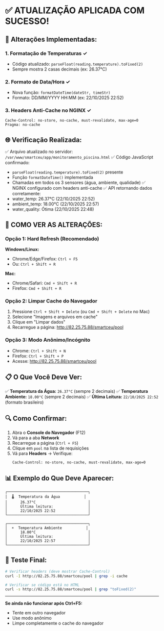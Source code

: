 # ✅ ATUALIZAÇÃO APLICADA COM SUCESSO!

## 🔧 Alterações Implementadas:

### 1. **Formatação de Temperaturas** ✓
- Código atualizado: `parseFloat(reading.temperature).toFixed(2)`
- Sempre mostra 2 casas decimais (ex: 26.37°C)

### 2. **Formato de Data/Hora** ✓
- Nova função: `formatDateTime(dateStr, timeStr)`
- Formato: DD/MM/YYYY HH:MM (ex: 22/10/2025 22:52)

### 3. **Headers Anti-Cache no NGINX** ✓
```
Cache-Control: no-store, no-cache, must-revalidate, max-age=0
Pragma: no-cache
```

## 🌐 Verificação Realizada:

✅ Arquivo atualizado no servidor: `/var/www/smartceu/app/monitoramento_piscina.html`
✅ Código JavaScript confirmado:
   - `parseFloat(reading.temperature).toFixed(2)` presente
   - Função `formatDateTime()` implementada
   - Chamadas em todos os 3 sensores (água, ambiente, qualidade)
✅ NGINX configurado com headers anti-cache
✅ API retornando dados corretamente:
   - water_temp: 26.37°C (22/10/2025 22:52)
   - ambient_temp: 18.00°C (22/10/2025 22:57)
   - water_quality: Ótima (22/10/2025 22:48)

## 🚨 COMO VER AS ALTERAÇÕES:

### Opção 1: Hard Refresh (Recomendado)
**Windows/Linux:**
- Chrome/Edge/Firefox: `Ctrl + F5`
- Ou: `Ctrl + Shift + R`

**Mac:**
- Chrome/Safari: `Cmd + Shift + R`
- Firefox: `Cmd + Shift + R`

### Opção 2: Limpar Cache do Navegador
1. Pressione `Ctrl + Shift + Delete` (ou `Cmd + Shift + Delete` no Mac)
2. Selecione "Imagens e arquivos em cache"
3. Clique em "Limpar dados"
4. Recarregue a página: http://82.25.75.88/smartceu/pool

### Opção 3: Modo Anônimo/Incógnito
- Chrome: `Ctrl + Shift + N`
- Firefox: `Ctrl + Shift + P`
- Acesse: http://82.25.75.88/smartceu/pool

## 📋 O Que Você Deve Ver:

✅ **Temperatura da Água:** `26.37°C` (sempre 2 decimais)
✅ **Temperatura Ambiente:** `18.00°C` (sempre 2 decimais)
✅ **Última Leitura:** `22/10/2025 22:52` (formato brasileiro)

## 🔍 Como Confirmar:

1. Abra o **Console do Navegador** (F12)
2. Vá para a aba **Network**
3. Recarregue a página (`Ctrl + F5`)
4. Clique em `pool` na lista de requisições
5. Vá para **Headers** → Verifique:
   ```
   Cache-Control: no-store, no-cache, must-revalidate, max-age=0
   ```

## 📊 Exemplo do Que Deve Aparecer:

```
┌─────────────────────────────────────┐
│  🌡️  Temperatura da Água           │
│      26.37°C                        │
│      Última leitura:                │
│      22/10/2025 22:52               │
└─────────────────────────────────────┘

┌─────────────────────────────────────┐
│  ☀️  Temperatura Ambiente           │
│      18.00°C                        │
│      Última leitura:                │
│      22/10/2025 22:57               │
└─────────────────────────────────────┘
```

## 🎯 Teste Final:

```bash
# Verificar headers (deve mostrar Cache-Control)
curl -I http://82.25.75.88/smartceu/pool | grep -i cache

# Verificar se código está no HTML
curl -s http://82.25.75.88/smartceu/pool | grep "toFixed(2)"
```

---

**Se ainda não funcionar após Ctrl+F5:**
- Tente em outro navegador
- Use modo anônimo
- Limpe completamente o cache do navegador
